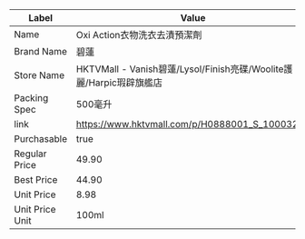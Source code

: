 | Label           | Value                                                    |
| --------------- | -------------------------------------------------------- |
| Name            | Oxi Action衣物洗衣去漬預潔劑                                      |
| Brand Name      | 碧蓮                                                       |
| Store Name      | HKTVMall - Vanish碧蓮/Lysol/Finish亮碟/Woolite護麗/Harpic瑕辟旗艦店 |
| Packing Spec    | 500毫升                                                    |
| link            | https://www.hktvmall.com/p/H0888001_S_10003252           |
| Purchasable     | true                                                     |
| Regular Price   | 49.90                                                    |
| Best Price      | 44.90                                                    |
| Unit Price      | 8.98                                                     |
| Unit Price Unit | 100ml                                                    |
